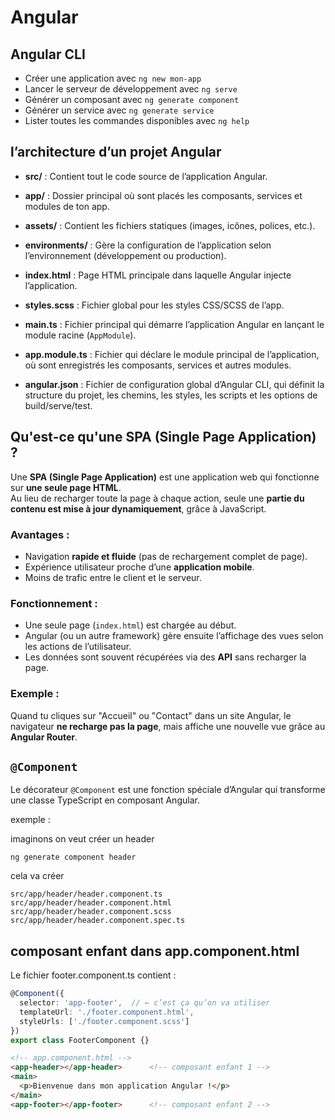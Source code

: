 # Angular

##  Angular CLI

- Créer une application avec `ng new mon-app`
- Lancer le serveur de développement avec `ng serve`
- Générer un composant avec `ng generate component`
- Générer un service avec `ng generate service`
- Lister toutes les commandes disponibles avec `ng help`

## l’architecture d’un projet Angular

- **src/** : Contient tout le code source de l’application Angular.

- **app/** : Dossier principal où sont placés les composants, services et modules de ton app.

- **assets/** : Contient les fichiers statiques (images, icônes, polices, etc.).

- **environments/** : Gère la configuration de l’application selon l’environnement (développement ou production).

- **index.html** : Page HTML principale dans laquelle Angular injecte l’application.

- **styles.scss** : Fichier global pour les styles CSS/SCSS de l’app.

- **main.ts** : Fichier principal qui démarre l’application Angular en lançant le module racine (`AppModule`).

- **app.module.ts** : Fichier qui déclare le module principal de l’application, où sont enregistrés les composants, services et autres modules.

- **angular.json** : Fichier de configuration global d’Angular CLI, qui définit la structure du projet, les chemins, les styles, les scripts et les options de build/serve/test.

##  Qu'est-ce qu'une SPA (Single Page Application) ?

Une **SPA (Single Page Application)** est une application web qui fonctionne sur **une seule page HTML**.  
Au lieu de recharger toute la page à chaque action, seule une **partie du contenu est mise à jour dynamiquement**, grâce à JavaScript.

###  Avantages :
- Navigation **rapide et fluide** (pas de rechargement complet de page).
- Expérience utilisateur proche d’une **application mobile**.
- Moins de trafic entre le client et le serveur.

###  Fonctionnement :
- Une seule page (`index.html`) est chargée au début.
- Angular (ou un autre framework) gère ensuite l’affichage des vues selon les actions de l’utilisateur.
- Les données sont souvent récupérées via des **API** sans recharger la page.

###  Exemple :
Quand tu cliques sur "Accueil" ou "Contact" dans un site Angular, le navigateur **ne recharge pas la page**, mais affiche une nouvelle vue grâce au **Angular Router**.

## `@Component` 

Le décorateur `@Component` est une fonction spéciale d’Angular qui transforme une classe TypeScript en composant Angular.

exemple : 

imaginons on veut créer un header
```
ng generate component header
```

cela va créer 
```
src/app/header/header.component.ts
src/app/header/header.component.html
src/app/header/header.component.scss
src/app/header/header.component.spec.ts
```

## composant enfant dans app.component.html

Le fichier footer.component.ts contient :
```ts
@Component({
  selector: 'app-footer',  // ← c’est ça qu’on va utiliser
  templateUrl: './footer.component.html',
  styleUrls: ['./footer.component.scss']
})
export class FooterComponent {}
```
```html
<!-- app.component.html -->
<app-header></app-header>      <!-- composant enfant 1 -->
<main>
  <p>Bienvenue dans mon application Angular !</p>
</main>
<app-footer></app-footer>      <!-- composant enfant 2 -->
```
